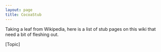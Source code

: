 ```yaml
---
layout: page
title: CocoaStub
---
```


Taking a leaf from Wikipedia, here is a list of stub pages on this wiki that need a bit of fleshing out.

[Topic]

